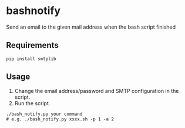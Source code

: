 # bashnotify
Send an email to the given mail address when the bash script finished

## Requirements

```
pip install smtplib
```

## Usage

1. Change the email address/password and SMTP configuration in the script.
2. Run the script.
```
./bash_notify.py your command
# e.g. ./bash_notify.py xxxx.sh -p 1 -a 2
```


